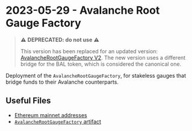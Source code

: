 # 2023-05-29 - Avalanche Root Gauge Factory

> ⚠️ **DEPRECATED: do not use** ⚠️
>
> This version has been replaced for an updated version: [AvalancheRootGaugeFactory V2](../../tasks/20230811-avalanche-root-gauge-factory-v2/). The new version uses a different bridge for the BAL token, which is considered the canonical one.

Deployment of the `AvalancheRootGaugeFactory`, for stakeless gauges that bridge funds to their Avalanche counterparts.

## Useful Files

- [Ethereum mainnet addresses](./output/mainnet.json)
- [`AvalancheRootGaugeFactory` artifact](./artifact/AvalancheRootGaugeFactory.json)
